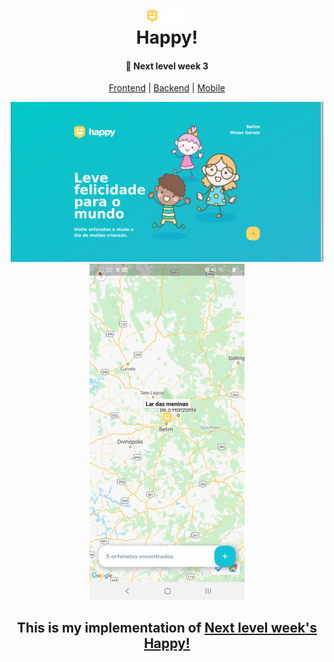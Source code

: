 <div align="center">

<h1><img src="docs/logo.svg" width="64">
<div>
<strong>Happy!</strong>
<div>
</h1>

#### :rocket: Next level week 3

<p> 
<a href="frontend">Frontend</a> |
<a href="backend">Backend</a> |
<a href="mobile">Mobile</a>
</p>

<div align="center">
<img src="frontend/docs/image1.png" width="500">

<img src="mobile/docs/image1.png">
</div>

## This is my implementation of [Next level week's Happy!](https://github.com/rocketseat-education/nlw-03-omnistack/)
